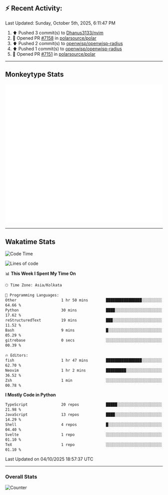 ## :zap: Recent Activity:
<!--RECENT_ACTIVITY:last_update-->
Last Updated: Sunday, October 5th, 2025, 6:11:47 PM
<!--RECENT_ACTIVITY:last_update_end-->
<!--RECENT_ACTIVITY:start-->
1. ⬆️ Pushed 3 commit(s) to [Dhanus3133/nvim](https://github.com/Dhanus3133/nvim)<br>
2. 💪 Opened PR [#7158](https://github.com/polarsource/polar/pull/7158) in [polarsource/polar](https://github.com/polarsource/polar)<br>
3. ⬆️ Pushed 2 commit(s) to [openwisp/openwisp-radius](https://github.com/openwisp/openwisp-radius)<br>
4. ⬆️ Pushed 1 commit(s) to [openwisp/openwisp-radius](https://github.com/openwisp/openwisp-radius)<br>
5. 💪 Opened PR [#7151](https://github.com/polarsource/polar/pull/7151) in [polarsource/polar](https://github.com/polarsource/polar)<br>
<!--RECENT_ACTIVITY:end-->

---

## Monkeytype Stats
<a href="https://monkeytype.com/profile/dhanus">
  <img src="https://raw.githubusercontent.com/Dhanus3133/Dhanus3133/monkeytype/monkeytype-lb.svg" alt="Monkeytype Profile" />
</a>

---

## Wakatime Stats
<!--START_SECTION:waka-->
![Code Time](http://img.shields.io/badge/Code%20Time-3%2C110%20hrs%2014%20mins-blue)

![Lines of code](https://img.shields.io/badge/From%20Hello%20World%20I%27ve%20Written-5.0%20million%20lines%20of%20code-blue)

📊 **This Week I Spent My Time On** 

```text
🕑︎ Time Zone: Asia/Kolkata

💬 Programming Languages: 
Other                    1 hr 50 mins        ████████████████░░░░░░░░░   64.66 % 
Python                   30 mins             ████░░░░░░░░░░░░░░░░░░░░░   17.62 % 
reStructuredText         19 mins             ███░░░░░░░░░░░░░░░░░░░░░░   11.52 % 
Bash                     9 mins              █░░░░░░░░░░░░░░░░░░░░░░░░   05.29 % 
gitrebase                0 secs              ░░░░░░░░░░░░░░░░░░░░░░░░░   00.39 % 

🔥 Editors: 
fish                     1 hr 47 mins        ████████████████░░░░░░░░░   62.70 % 
Neovim                   1 hr 2 mins         █████████░░░░░░░░░░░░░░░░   36.52 % 
Zsh                      1 min               ░░░░░░░░░░░░░░░░░░░░░░░░░   00.78 % 
```

**I Mostly Code in Python** 

```text
TypeScript               20 repos            █████░░░░░░░░░░░░░░░░░░░░   21.98 % 
JavaScript               13 repos            ████░░░░░░░░░░░░░░░░░░░░░   14.29 % 
Shell                    4 repos             █░░░░░░░░░░░░░░░░░░░░░░░░   04.40 % 
Svelte                   1 repo              ░░░░░░░░░░░░░░░░░░░░░░░░░   01.10 % 
TeX                      1 repo              ░░░░░░░░░░░░░░░░░░░░░░░░░   01.10 % 
```




 Last Updated on 04/10/2025 18:57:37 UTC
<!--END_SECTION:waka-->
---

### Overall Stats

<img src="https://moe-counter.glitch.me/get/@Dhanus3133?theme=asoul" alt="Counter" />
